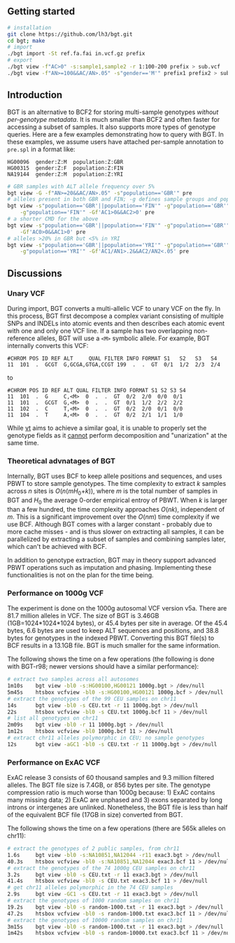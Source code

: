 ## Getting started
```sh
# installation
git clone https://github.com/lh3/bgt.git
cd bgt; make
# import
./bgt import -St ref.fa.fai in.vcf.gz prefix
# export
./bgt view -f"AC>0" -s:sample1,sample2 -r 1:100-200 prefix > sub.vcf
./bgt view -f"AN>=100&&AC/AN>.05" -s"gender=='M'" prefix1 prefix2 > sub.vcf
```

## Introduction

BGT is an alternative to BCF2 for storing multi-sample genotypes *without
per-genotype metadata*. It is much smaller than BCF2 and often faster for
accessing a subset of samples. It also supports more types of genotype queries.
Here are a few examples demonstrating how to query with BGT. In these examples,
we assume users have attached per-sample annotation to `pre.spl` in a format
like:
```
HG00096  gender:Z:M  population:Z:GBR
HG00315  gender:Z:F  population:Z:FIN
NA19144  gender:Z:M  population:Z:YRI
```
```sh
# GBR samples with ALT allele frequency over 5%
bgt view -G -f"AN>=20&&AC/AN>.05" -s"population=='GBR'" pre
# alleles present in both GBR and FIN; -g defines sample groups and populates AC1 etc
bgt view -s"population=='GBR'||population=='FIN'" -g"population=='GBR'" \
    -g"population=='FIN'" -Gf'AC1>0&&AC2>0' pre
# a shorter CMD for the above
bgt view -s"population=='GBR'||population=='FIN'" -g"population=='GBR'" \
    -Gf'AC0>0&&AC1>0' pre
# alleles >20% in GBR but <5% in YRI
bgt view -s"population=='GBR'||population=='YRI'" -g"population=='GBR'" \
    -g"population=='YRI'" -Gf'AC1/AN1>.2&&AC2/AN2<.05' pre
```

## Discussions

### Unary VCF

During import, BGT converts a multi-allelic VCF to unary VCF on the fly. In
this process, BGT first decompose a complex variant consisting of multiple SNPs
and INDELs into atomic events and then describes each atomic event with one and
only one VCF line. If a sample has two overlapping non-reference alleles, BGT
will use a `<M>` symbolic allele. For example, BGT internally converts this VCF:
```
#CHROM POS ID REF ALT     QUAL FILTER INFO FORMAT S1   S2   S3   S4
11  101  .  GCGT  G,GCGA,GTGA,CCGT 199  .  .  GT  0/1  1/2  2/3  2/4
```
to
```
#CHROM POS ID REF ALT QUAL FILTER INFO FORMAT S1 S2 S3 S4
11  101  .  G     C,<M>  0  .  .  GT  0/2  2/0  0/0  0/1
11  101  .  GCGT  G,<M>  0  .  .  GT  0/1  1/2  2/2  2/2
11  102  .  C     T,<M>  0  .  .  GT  0/2  2/0  0/1  0/0
11  104  .  T     A,<M>  0  .  .  GT  0/2  2/1  1/1  1/0
```
While [vt][vt] aims to achieve a similar goal, it is unable to properly set the
genotype fields as it [cannot][vtissue] perform decomposition and "unarization"
at the same time.

### Theoretical advnatages of BGT

Internally, BGT uses BCF to keep allele positions and sequences, and uses PBWT
to store sample genotypes. The time complexity to extract *k* samples across
*n* sites is *O*(*n*(*mH*<sub>0</sub>+*k*)), where *m* is the total number of
samples in BGT and *H*<sub>0</sub> the average 0-order empirical entroy of PBWT. When *k* is
larger than a few hundred, the time complexity approaches *O*(*nk*),
independent of *m*. This is a significant improvement over the *O*(*nm*) time
complexity if we use BCF. Although BGT comes with a larger constant - probably
due to more cache misses - and is thus slower on extracting all samples, it
can be parallelized by extracting a subset of samples and combining samples
later, which can't be achieved with BCF.

In addition to genotype extraction, BGT may in theory support advanced PBWT
operations such as imputation and phasing. Implementing these functionalities
is not on the plan for the time being.

### Performance on 1000g VCF

The experiment is done on the 1000g autosomal VCF version v5a. There are
81.7 million alleles in VCF. The size of BGT is 3.46GB (1GB=1024\*1024\*1024
bytes), or 45.4 bytes per site in average. Of the 45.4 bytes, 6.6 bytes
are used to keep ALT sequences and positions, and 38.8 bytes for genotypes
in the indexed PBWT. Converting this BGT file(s) to BCF results in a 13.1GB
file. BGT is much smaller for the same information.

The following shows the time on a few operations (the following is done with
BGT-r98; newer versions should have a similar performance):
```sh
# extract two samples across all autosomes
1m10s    bgt view -bl0 -s:HG00100,HG00121 1000g.bgt > /dev/null
5m45s    htsbox vcfview -bl0 -s:HG00100,HG00121 1000g.bcf > /dev/null
# extract the genotypes of the 99 CEU samples on chr11
14s      bgt view -bl0 -s CEU.txt -r 11 1000g.bgt > /dev/null
22s      htsbox vcfview -bl0 -s CEU.txt 1000g.bcf 11 > /dev/null
# list all genotypes on chr11
2m09s    bgt view -bl0 -r 11 1000g.bgt > /dev/null
1m12s    htsbox vcfview -bl0 1000g.bcf 11 > /dev/null
# extract chr11 alleles polymorphic in CEU; no sample genotypes
12s      bgt view -aGC1 -bl0 -s CEU.txt -r 11 1000g.bgt > /dev/null
```

### Performance on ExAC VCF

ExAC release 3 consists of 60 thousand samples and 9.3 million filtered alleles.
The BGT file size is 7.4GB, or 856 bytes per site. The genotype compression
ratio is much worse than 1000g because: 1) ExAC contains many missing data; 2)
ExAC are unphased and 3) exons separated by long introns or intergenes are
unlinked. Nonetheless, the BGT file is less than half of the equivalent BCF
file (17GB in size) converted from BGT.

The following shows the time on a few operations (there are 565k alleles on chr11):
```sh
# extract the genotypes of 2 public samples, from chr11
1.6s     bgt view -bl0 -s:NA10851,NA12044 -r11 exac3.bgt > /dev/null
40.3s    htsbox vcfview -bl0 -s:NA10851,NA12044 exac3.bcf 11 > /dev/null
# extract the genotypes of the 74 1000g CEU samples on chr11
3.2s     bgt view -bl0 -s CEU.txt -r 11 exac3.bgt > /dev/null
41.4s    htsbox vcfview -bl0 -s CEU.txt exac3.bcf 11 > /dev/null
# get chr11 alleles polymorphic in the 74 CEU samples
2.9s     bgt view -GC1 -s CEU.txt -r 11 exac3.bgt > /dev/null
# extract the genotypes of 1000 random samples on chr11
19.2s    bgt view -bl0 -s random-1000.txt -r 11 exac3.bgt > /dev/null
47.2s    htsbox vcfview -bl0 -s random-1000.txt exac3.bcf 11 > /dev/null
# extract the genotypes of 10000 random samples on chr11
3m15s    bgt view -bl0 -s random-1000.txt -r 11 exac3.bgt > /dev/null
1m42s    htsbox vcfview -bl0 -s random-10000.txt exac3.bcf 11 > /dev/null
```

[vt]: https://github.com/atks/vt
[vtissue]: https://github.com/atks/vt/issues/26
